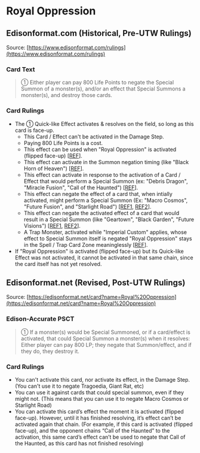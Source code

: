 # Royal Oppression

## Edisonformat.com (Historical, Pre-UTW Rulings)

Source: [https://www.edisonformat.com/rulings](https://www.edisonformat.com/rulings)

### Card Text

> ① Either player can pay 800 Life Points to negate the Special Summon of a monster(s), and/or an effect that Special Summons a monster(s), and destroy those cards.

### Card Rulings

*   The ① Quick-like Effect activates & resolves on the field, so long as this card is face-up.
    *   This Card / Effect can't be activated in the Damage Step.
    *   Paying 800 Life Points is a cost.
    *   This effect can be used when "Royal Oppression" is activated (flipped face-up) \[[REF](https://web.archive.org/web/20090211060949/http://entertainment.upperdeck.com/community/forums/thread/1263911.aspx)\].
    *   This effect can activate in the Summon negation timing (like "Black Horn of Heaven") \[[REF](https://web.archive.org/web/20090211060949/http://entertainment.upperdeck.com/community/forums/thread/1263911.aspx)\].
    *   This effect can activate in response to the activation of a Card / Effect that would perform a Special Summon (ex: "Debris Dragon", "Miracle Fusion", "Call of the Haunted") \[[REF](https://web.archive.org/web/20090211060949/http://entertainment.upperdeck.com/community/forums/thread/1263911.aspx)\].
    *   This effect can negate the effect of a card that, when intially activated, might perform a Special Summon (Ex: "Macro Cosmos", "Future Fusion", and "Starlight Road") \[[REF1](https://web.archive.org/web/20090211060949/http://entertainment.upperdeck.com/community/forums/thread/1263911.aspx), [REF2](https://web.archive.org/web/20080827211228/http://entertainment.upperdeck.com/community/forums/thread/1264284.aspx)\].
    *   This effect can negate the activated effect of a card that would result in a Special Summon (like "Geartown", "Black Garden", "Future Visions") \[[REF1](https://web.archive.org/web/20090211060949/http://entertainment.upperdeck.com/community/forums/thread/1263911.aspx), [REF2](https://web.archive.org/web/20080827211228/http://entertainment.upperdeck.com/community/forums/thread/1264284.aspx)\].
    *   A Trap Monster, activated while "Imperial Custom" applies, whose effect to Special Summon itself is negated "Royal Oppression" stays in the Spell / Trap Card Zone meaninglessly \[[REF](https://www.pojo.biz/board//showthread.php?p=14930312)\].
*   If "Royal Oppression" is activated (flipped face-up) but its Quick-like Effect was not activated, it cannot be activated in that same chain, since the card itself has not yet resolved.

## Edisonformat.net (Revised, Post-UTW Rulings)

Source: [https://edisonformat.net/card?name=Royal%20Oppression](https://edisonformat.net/card?name=Royal%20Oppression)

### Edison-Accurate PSCT

> ① If a monster(s) would be Special Summoned,
> or if a card/effect is activated, that could Special Summon a monster(s) when it resolves:
> Either player can pay 800 LP; they negate that Summon/effect, and if they do, they destroy it.

### Card Rulings

*   You can't activate this card, nor activate its effect, in the Damage Step.
(You can't use it to negate Tragoedia, Giant Rat, etc)
*   You can use it against cards that could special summon, even if they might not.
(This means that you can use it to negate Macro Cosmos or Starlight Road)
*   You can activate this card’s effect the moment it is activated (flipped face-up).
However, until it has finished resolving, it’s effect can’t be activated again that chain.
(For example, if this card is activated (flipped face-up), and the opponent chains “Call of the Haunted” to the activation, this same card’s effect can’t be used to negate that Call of the Haunted, as this card has not finished resolving)
            